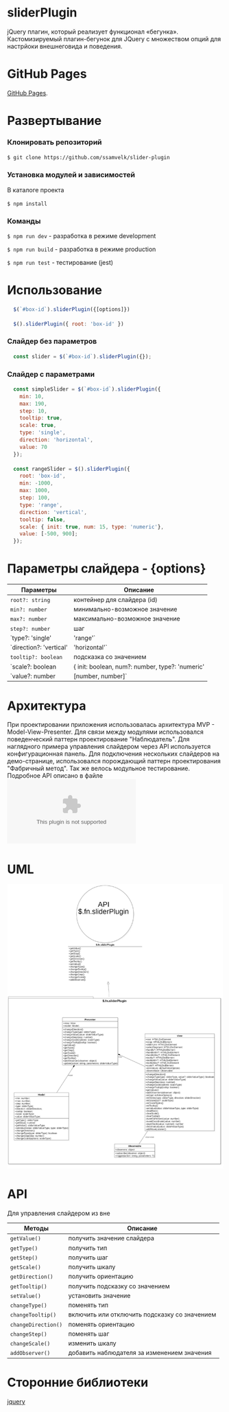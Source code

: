 # sliderPlugin

jQuery плагин, который реализует функционал «бегунка». 
Кастомизируемый плагин-бегунок для JQuery с множеством опций для настрйоки внешнеговида и поведения.

# GitHub Pages 

[GitHub Pages](https://ssamvelk.github.io/slider-plugin/).

# Развертывание

### Клонировать репозиторий

`$ git clone https://github.com/ssamvelk/slider-plugin`

### Установка модулей и зависимостей

В каталоге проекта

`$ npm install`

### Команды

`$ npm run dev` - разработка в режиме development

`$ npm run build` - разработка в режиме production

`$ npm run test` - тестирование (jest)

# Использование
```js
  $(`#box-id`).sliderPlugin({[options]})

  $().sliderPlugin({ root: 'box-id' })
```
### Слайдер без параметров
```js
  const slider = $(`#box-id`).sliderPlugin({});
```

### Слайдер с параметрами
```js
  const simpleSlider = $(`#box-id`).sliderPlugin({
    min: 10,
    max: 190,
    step: 10,
    tooltip: true,
    scale: true,
    type: 'single',
    direction: 'horizontal',
    value: 70
  });

  const rangeSlider = $().sliderPlugin({
    root: 'box-id',
    min: -1000,
    max: 1000,
    step: 100,
    type: 'range',
    direction: 'vertical',
    tooltip: false,
    scale: { init: true, num: 15, type: 'numeric'},
    value: [-500, 900];
  });
```  

# Параметры слайдера - {options}

| Параметры | Описание |
| ------ | ------ |
| `root?: string` | контейнер для слайдера (id) |
| `min?: number` | минимально-возможное значение  |
| `max?: number` | максимально-возможное значение  |
| `step?: number` | шаг |
| `type?: 'single' | 'range'` | тип |
| `direction?: 'vertical' | 'horizontal'` | ориентация |
| `tooltip?: boolean` | подсказка со значением |
| `scale?: boolean | { init: boolean, num?: number, type?: 'numeric' | 'usual'}` | шкала |
| `value?: number | [number, number]` | текущее значение слайдера |

# Архитектура
  При проектировании приложения использовалась архитектура MVP - Model-View-Presenter. Для связи между модулями использовался поведенческий паттерн проектирование "Наблюдатель". Для наглядного примера управления слайдером через API используется конфигурационная панель. Для подключения нескольких слайдеров на демо-странице, использовался порождающий паттерн проектирования "Фабричный метод". Так же велось модульное тестирование. Подробное API описано в файле ![API](https://github.com/ssamvelk/slider-plugin/blob/master/src/assets/MVP-API.doc)

# UML
  ![UML Diagram](https://github.com/ssamvelk/slider-plugin/blob/master/src/assets/MVP.jpg)
  
# API

Для управления слайдером из вне

| Методы | Описание |
| ------ | ------ |
| `getValue()` | получить значение слайдера |
| `getType()` | получить тип |
| `getStep()` | получить шаг |
| `getScale()` | получить шкалу |
| `getDirection()` | получить ориентацию |
| `getTooltip()` | получить подсказку со значением |
| `setValue()` | установить значение |
| `changeType()` | поменять тип |
| `changeTooltip()` | включить или отключить подсказку со значением |
| `changeDirection()` | поменять ориентацию |
| `changeStep()` | поменять шаг |
| `changeScale()` | изменить шкалу |
| `addObserver()` | добавить наблюдателя за изменением значения |

# Сторонние библиотеки

<a href="https://jquery.com">jquery</a>